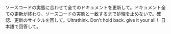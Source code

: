  ソースコードの実態に合わせて全てのドキュメントを更新して。ドキュメント全ての更新が終わり、ソースコードの実態と一致するまで処理を止めないで。確認、更新のサイクルを回して。Ultrathink. Don't hold back. give it your all！ 日本語で回答して。
